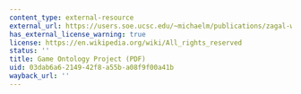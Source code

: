 ```yaml
---
content_type: external-resource
external_url: https://users.soe.ucsc.edu/~michaelm/publications/zagal-worlds-in-play-2007.pdf
has_external_license_warning: true
license: https://en.wikipedia.org/wiki/All_rights_reserved
status: ''
title: Game Ontology Project (PDF)
uid: 03dab6a6-2149-42f8-a55b-a08f9f00a41b
wayback_url: ''
---
```

